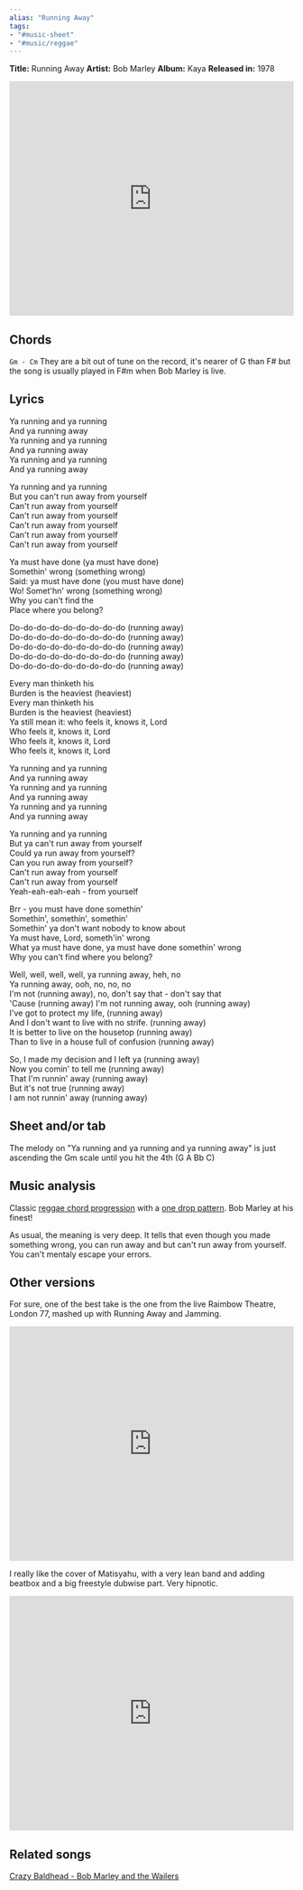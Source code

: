 ```yaml
---
alias: "Running Away"
tags: 
- "#music-sheet"
- "#music/reggae"
---
```


**Title:** Running Away
**Artist:** Bob Marley
**Album:** Kaya
**Released in:** 1978

<iframe width="100%" height="415" src="https://www.youtube.com/embed/JaOXc7b2YJ4" title="YouTube video player" frameborder="0" allow="accelerometer; autoplay; clipboard-write; encrypted-media; gyroscope; picture-in-picture" allowfullscreen></iframe>

## Chords
`Gm - Cm`
They are a bit out of tune on the record, it's nearer of G than F# but the song is usually played in F#m when Bob Marley is live.

## Lyrics
Ya running and ya running  
And ya running away  
Ya running and ya running  
And ya running away  
Ya running and ya running  
And ya running away

Ya running and ya running  
But you can't run away from yourself  
Can't run away from yourself  
Can't run away from yourself  
Can't run away from yourself  
Can't run away from yourself  
Can't run away from yourself

Ya must have done (ya must have done)  
Somethin' wrong (something wrong)  
Said: ya must have done (you must have done)  
Wo! Somet'hn' wrong (something wrong)  
Why you can't find the  
Place where you belong?

Do-do-do-do-do-do-do-do-do (running away)  
Do-do-do-do-do-do-do-do-do (running away)  
Do-do-do-do-do-do-do-do-do (running away)  
Do-do-do-do-do-do-do-do-do (running away)  
Do-do-do-do-do-do-do-do-do (running away)

Every man thinketh his  
Burden is the heaviest (heaviest)  
Every man thinketh his  
Burden is the heaviest (heaviest)  
Ya still mean it: who feels it, knows it, Lord  
Who feels it, knows it, Lord  
Who feels it, knows it, Lord  
Who feels it, knows it, Lord

Ya running and ya running  
And ya running away  
Ya running and ya running  
And ya running away  
Ya running and ya running  
And ya running away

Ya running and ya running  
But ya can't run away from yourself  
Could ya run away from yourself?  
Can you run away from yourself?  
Can't run away from yourself  
Can't run away from yourself  
Yeah-eah-eah-eah - from yourself

Brr - you must have done somethin'  
Somethin', somethin', somethin'  
Somethin' ya don't want nobody to know about  
Ya must have, Lord, someth'in' wrong  
What ya must have done, ya must have done somethin' wrong  
Why you can't find where you belong?

Well, well, well, well, ya running away, heh, no  
Ya running away, ooh, no, no, no  
I'm not (running away), no, don't say that - don't say that  
'Cause (running away) I'm not running away, ooh (running away)  
I've got to protect my life, (running away)  
And I don't want to live with no strife. (running away)  
It is better to live on the housetop (running away)  
Than to live in a house full of confusion (running away)

So, I made my decision and I left ya (running away)  
Now you comin' to tell me (running away)  
That I'm runnin' away (running away)  
But it's not true (running away)  
I am not runnin' away (running away)

## Sheet and/or tab
The melody on "Ya running and ya running and ya running away" is just ascending the Gm scale until you hit the 4th (G A Bb C)

## Music analysis
Classic [reggae chord progression](Chords%20progressions.md#Reggae) with a [one drop pattern](One%20drop%20pattern.md). Bob Marley at his finest!

As usual, the meaning is very deep. It tells that even though you made something wrong, you can run away and but can't run away from yourself. You can't mentaly escape your errors. 

## Other versions
For sure, one of the best take is the one from the live Raimbow Theatre, London 77, mashed up with Running Away and Jamming. 

<iframe width="100%" height="415" src="https://www.youtube.com/embed/F7WSMbcA7v8" title="YouTube video player" frameborder="0" allow="accelerometer; autoplay; clipboard-write; encrypted-media; gyroscope; picture-in-picture" allowfullscreen></iframe>

I really like the cover of Matisyahu, with a very lean band and adding beatbox and a big freestyle dubwise part. Very hipnotic. 

<iframe width="100%" height="415" src="https://www.youtube.com/embed/fHTKWa9s1N8" title="YouTube video player" frameborder="0" allow="accelerometer; autoplay; clipboard-write; encrypted-media; gyroscope; picture-in-picture" allowfullscreen></iframe>


## Related songs
[Crazy Baldhead - Bob Marley and the Wailers](Crazy%20Baldhead%20-%20Bob%20Marley%20and%20the%20Wailers.md)

